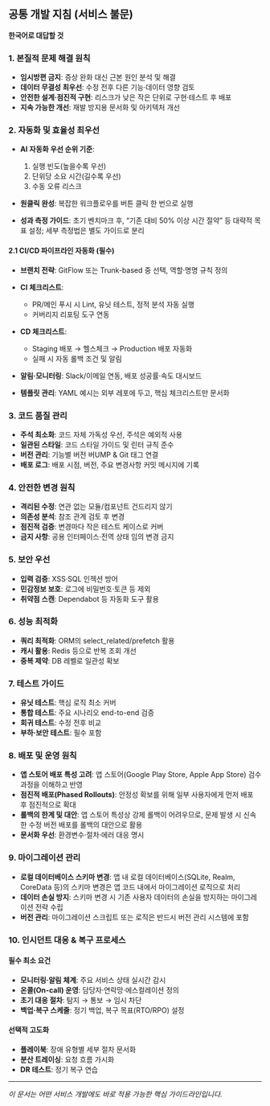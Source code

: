 ## 공통 개발 지침 (서비스 불문)

**한국어로 대답할 것**

### 1. 본질적 문제 해결 원칙

* **임시방편 금지**: 증상 완화 대신 근본 원인 분석 및 해결
* **데이터 무결성 최우선**: 수정 전후 다른 기능·데이터 영향 검토
* **안전한 설계·점진적 구현**: 리스크가 낮은 작은 단위로 구현·테스트 후 배포
* **지속 가능한 개선**: 재발 방지용 문서화 및 아키텍처 개선

### 2. 자동화 및 효율성 최우선

* **AI 자동화 우선 순위 기준**:

  1. 실행 빈도(높을수록 우선)
  2. 단위당 소요 시간(길수록 우선)
  3. 수동 오류 리스크
* **원클릭 완성**: 복잡한 워크플로우를 버튼 클릭 한 번으로 실행
* **성과 측정 가이드**: 초기 벤치마크 후, “기존 대비 50% 이상 시간 절약” 등 대략적 목표 설정; 세부 측정법은 별도 가이드로 분리

#### 2.1 CI/CD 파이프라인 자동화 (필수)

* **브랜치 전략**: GitFlow 또는 Trunk-based 중 선택, 역할·명명 규칙 정의
* **CI 체크리스트**:

  * PR/메인 푸시 시 Lint, 유닛 테스트, 정적 분석 자동 실행
  * 커버리지 리포팅 도구 연동
* **CD 체크리스트**:

  * Staging 배포 → 헬스체크 → Production 배포 자동화
  * 실패 시 자동 롤백 조건 및 알림
* **알림·모니터링**: Slack/이메일 연동, 배포 성공률·속도 대시보드
* **템플릿 관리**: YAML 예시는 외부 레포에 두고, 핵심 체크리스트만 문서화

### 3. 코드 품질 관리

* **주석 최소화**: 코드 자체 가독성 우선, 주석은 예외적 사용
* **일관된 스타일**: 코드 스타일 가이드 및 린터 규칙 준수
* **버전 관리**: 기능별 버전 버UMP & Git 태그 연결
* **배포 로그**: 배포 시점, 버전, 주요 변경사항 커밋 메시지에 기록

### 4. 안전한 변경 원칙

* **격리된 수정**: 연관 없는 모듈/컴포넌트 건드리지 않기
* **의존성 분석**: 참조 관계 검토 후 변경
* **점진적 검증**: 변경마다 작은 테스트 케이스로 커버
* **금지 사항**: 공용 인터페이스·전역 상태 임의 변경 금지

### 5. 보안 우선

* **입력 검증**: XSS·SQL 인젝션 방어
* **민감정보 보호**: 로그에 비밀번호·토큰 등 제외
* **취약점 스캔**: Dependabot 등 자동화 도구 활용

### 6. 성능 최적화

* **쿼리 최적화**: ORM의 select\_related/prefetch 활용
* **캐시 활용**: Redis 등으로 반복 조회 개선
* **중복 제약**: DB 레벨로 일관성 확보

### 7. 테스트 가이드

* **유닛 테스트**: 핵심 로직 최소 커버
* **통합 테스트**: 주요 시나리오 end-to-end 검증
* **회귀 테스트**: 수정 전후 비교
* **부하·보안 테스트**: 필수 포함

### 8. 배포 및 운영 원칙

* **앱 스토어 배포 특성 고려**: 앱 스토어(Google Play Store, Apple App Store) 검수 과정을 이해하고 반영
* **점진적 배포(Phased Rollouts)**: 안정성 확보를 위해 일부 사용자에게 먼저 배포 후 점진적으로 확대
* **롤백의 한계 및 대안**: 앱 스토어 특성상 강제 롤백이 어려우므로, 문제 발생 시 신속한 수정 버전 배포를 롤백의 대안으로 활용
* **문서화 우선**: 환경변수·절차·에러 대응 명시

### 9. 마이그레이션 관리

* **로컬 데이터베이스 스키마 변경**: 앱 내 로컬 데이터베이스(SQLite, Realm, CoreData 등)의 스키마 변경은 앱 코드 내에서 마이그레이션 로직으로 처리
* **데이터 손실 방지**: 스키마 변경 시 기존 사용자 데이터의 손실을 방지하는 마이그레이션 전략 수립
* **버전 관리**: 마이그레이션 스크립트 또는 로직은 반드시 버전 관리 시스템에 포함

### 10. 인시던트 대응 & 복구 프로세스

#### 필수 최소 요건

* **모니터링·알림 체계**: 주요 서비스 상태 실시간 감시
* **온콜(On-call) 운영**: 담당자·연락망·에스컬레이션 정의
* **초기 대응 절차**: 탐지 → 통보 → 임시 차단
* **백업·복구 스케줄**: 정기 백업, 복구 목표(RTO/RPO) 설정

#### 선택적 고도화

* **플레이북**: 장애 유형별 세부 절차 문서화
* **분산 트레이싱**: 요청 흐름 가시화
* **DR 테스트**: 정기 복구 연습

---

*이 문서는 어떤 서비스 개발에도 바로 적용 가능한 핵심 가이드라인입니다.*
